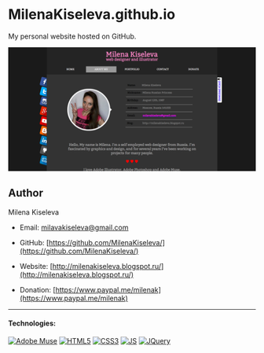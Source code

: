 # MilenaKiseleva.github.io

My personal website hosted on GitHub.

[![screenshot](https://github.com/MilenaKiseleva/milenakiseleva.github.io/blob/master/screenshot.png)]()


## Author

Milena Kiseleva

* Email: milavakiseleva@gmail.com

* GitHub: [https://github.com/MilenaKiseleva/](https://github.com/MilenaKiseleva/)

* Website: [http://milenakiseleva.blogspot.ru/](http://milenakiseleva.blogspot.ru/)

* Donation: [https://www.paypal.me/milenak](https://www.paypal.me/milenak)


---
#### Technologies:

[![Adobe Muse](https://dl.dropboxusercontent.com/s/f6ag7kx7mdq8xbj/Adobe-Muse.png)]()
[![HTML5](https://cdn4.iconfinder.com/data/icons/flat-brand-logo-2/512/html5-64.png)]()
[![CSS3](https://cdn4.iconfinder.com/data/icons/flat-brand-logo-2/512/css3-64.png)]()
[![JS](https://dl.dropboxusercontent.com/s/zumy31fjzyj4p6z/JavaScript.png)]()
[![JQuery](https://dl.dropboxusercontent.com/s/dh75pqw99jhga8c/jQurery.png)]()

